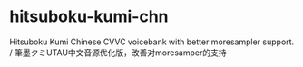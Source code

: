 # hitsuboku-kumi-chn
Hitsuboku Kumi Chinese CVVC voicebank with better moresampler support. / 筆墨クミUTAU中文音源优化版，改善对moresamper的支持
